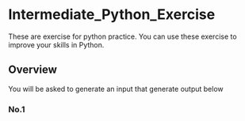 # Intermediate_Python_Exercise
These are exercise for python practice. You can use these exercise to improve your skills in Python.

## Overview
You will be asked to generate an input that generate output below

### No.1
